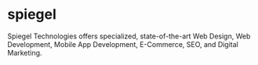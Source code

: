 # spiegel
Spiegel Technologies offers specialized, state-of-the-art Web Design, Web Development, Mobile App Development, E-Commerce, SEO, and Digital Marketing.

